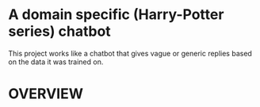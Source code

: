 # A domain specific (Harry-Potter series) chatbot
This project works like a chatbot that gives vague or generic replies based on the data it was trained on.

# OVERVIEW
